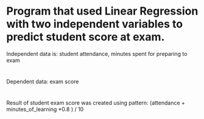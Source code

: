 # Program that used Linear Regression with two independent variables to predict student score at exam.
Independent data is: student attendance, minutes spent for preparing to exam
#
Dependent data: exam score
#
Result of student exam score was created using pattern: (attendance + minutes_of_learning  *0.8 ) / 10
